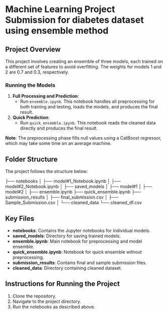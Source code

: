 # Machine Learning Project Submission for diabetes dataset using ensemble method

## Project Overview
This project involves creating an ensemble of three models, each trained on a different set of features to avoid overfitting. The weights for models 1 and 2 are 0.7 and 0.3, respectively. 

### Running the Models
1. **Full Processing and Prediction**: 
   - Run `ensemble.ipynb`. This notebook handles all preprocessing for both training and testing, loads the models, and produces the final result.
2. **Quick Prediction**: 
   - Run `quick_ensemble.ipynb`. This notebook reads the cleaned data directly and produces the final result.

**Note**: The preprocessing phase fills null values using a CatBoost regressor, which may take some time on an average machine.

## Folder Structure
The project follows the structure below:



├── notebooks
│   ├── model#1_Notebook.ipynb
│   ├── model#2_Notebook.ipynb
│
├── saved_models
│   ├── model#1
│   ├── model#2
│
├── ensemble.ipynb
├── quick_ensemble.ipynb
├── submission_results
│   ├── final_submission.csv
│   ├── Sample_Submission.csv
│
└── cleaned_data
    └── cleaned_df.csv


## Key Files
- **notebooks**: Contains the Jupyter notebooks for individual models.
- **saved_models**: Directory for saving trained models.
- **ensemble.ipynb**: Main notebook for preprocessing and model ensemble.
- **quick_ensemble.ipynb**: Notebook for quick ensemble without preprocessing.
- **submission_results**: Contains final and sample submission files.
- **cleaned_data**: Directory containing cleaned dataset.

## Instructions for Running the Project
1. Clone the repository.
2. Navigate to the project directory.
3. Run the notebooks as described above.

